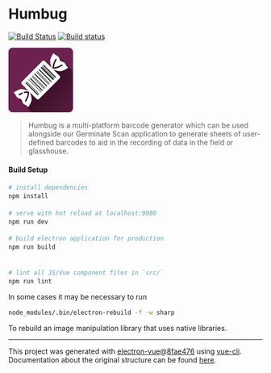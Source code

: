 # Humbug

[![Build Status](https://travis-ci.org/sebastian-raubach/humbug-electron.svg?branch=master)](https://travis-ci.org/sebastian-raubach/humbug-electron)
[![Build status](https://ci.appveyor.com/api/projects/status/8l6x7a51pegas1dx?svg=true)](https://ci.appveyor.com/project/sebastian-raubach/humbug-electron)

![Logo](src/main/assets/logo.png?raw=true "Logo")

> Humbug is a multi-platform barcode generator which can be used alongside our Germinate Scan application to generate sheets of user-defined barcodes to aid in the recording of data in the field or glasshouse.

#### Build Setup

``` bash
# install dependencies
npm install

# serve with hot reload at localhost:9080
npm run dev

# build electron application for production
npm run build


# lint all JS/Vue component files in `src/`
npm run lint

```

In some cases it may be necessary to run
``` bash
node_modules/.bin/electron-rebuild -f -w sharp
```
To rebuild an image manipulation library that uses native libraries.

---

This project was generated with [electron-vue](https://github.com/SimulatedGREG/electron-vue)@[8fae476](https://github.com/SimulatedGREG/electron-vue/tree/8fae4763e9d225d3691b627e83b9e09b56f6c935) using [vue-cli](https://github.com/vuejs/vue-cli). Documentation about the original structure can be found [here](https://simulatedgreg.gitbooks.io/electron-vue/content/index.html).
